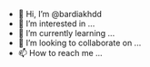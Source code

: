 - 👋 Hi, I’m @bardiakhdd
- 👀 I’m interested in ...
- 🌱 I’m currently learning ...
- 💞️ I’m looking to collaborate on ...
- 📫 How to reach me ...

<!---
bardiakhdd/bardiakhdd is a ✨ special ✨ repository because its `README.md` (this file) appears on your GitHub profile.
You can click the Preview link to take a look at your changes.
--->
